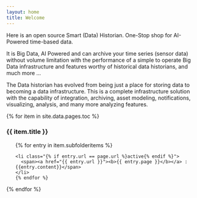 ```yaml
---
layout: home
title: Welcome
---
```


Here is an open source Smart (Data) Historian. One-Stop shop for AI-Powered time-based data.

<p class="text-info">It is Big Data, AI Powered and can archive your time series (sensor data) without volume limitation with the performance of a simple to operate Big Data infrastructure and features worthy of historical data historians, and much more ...</p>

The Data historian has evolved from being just a place for storing data to becoming a data infrastructure. This is a complete infrastructure solution with the capability of integration, archiving, asset modeling, notifications, visualizing, analysis, and many more analyzing features. 




{% for item in site.data.pages.toc %}
<h3>{{ item.title }}</h3>
  <ul>
    {% for entry in item.subfolderitems %}

    <li class="{% if entry.url == page.url %}active{% endif %}">
      <span><a href="{{ entry.url }}"><b>{{ entry.page }}</b></a> : {{entry.content}}</span>
    </li>
    {% endfor %}
  </ul>
{% endfor %}



